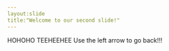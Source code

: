 ```yaml
---
layout:slide
title:"Welcome to our second slide!"
---
```

HOHOHO TEEHEEHEE
Use the left arrow to go back!!!

